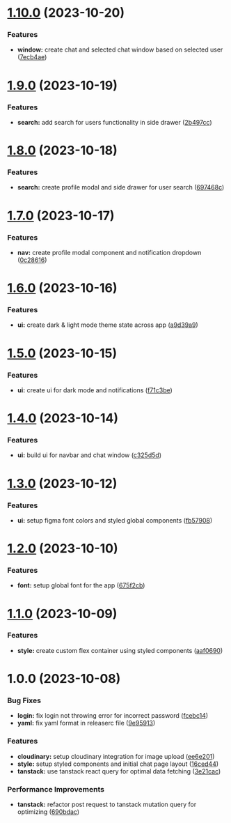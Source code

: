 # [1.10.0](https://github.com/arjunan-k/byteping/compare/v1.9.0...v1.10.0) (2023-10-20)


### Features

* **window:** create chat and selected chat window based on selected user ([7ecb4ae](https://github.com/arjunan-k/byteping/commit/7ecb4aecf1dbd32e6e7b30528bcd6fb0733f9db5))

# [1.9.0](https://github.com/arjunan-k/byteping/compare/v1.8.0...v1.9.0) (2023-10-19)


### Features

* **search:** add search for users functionality in side drawer ([2b497cc](https://github.com/arjunan-k/byteping/commit/2b497cca682010bf1a5ab0366d804c7ade3ae049))

# [1.8.0](https://github.com/arjunan-k/byteping/compare/v1.7.0...v1.8.0) (2023-10-18)


### Features

* **search:** create profile modal and side drawer for user search ([697468c](https://github.com/arjunan-k/byteping/commit/697468c391b83c598f42321bd830da170439d40c))

# [1.7.0](https://github.com/arjunan-k/byteping/compare/v1.6.0...v1.7.0) (2023-10-17)


### Features

* **nav:** create profile modal component and notification dropdown ([0c28616](https://github.com/arjunan-k/byteping/commit/0c286161e5a17dd9194e22f67f9a0eeadfd9b0fb))

# [1.6.0](https://github.com/arjunan-k/byteping/compare/v1.5.0...v1.6.0) (2023-10-16)


### Features

* **ui:** create dark & light mode theme state across app ([a9d39a9](https://github.com/arjunan-k/byteping/commit/a9d39a97d213a72ff776e13a181b3b27a9e67ccd))

# [1.5.0](https://github.com/arjunan-k/byteping/compare/v1.4.0...v1.5.0) (2023-10-15)


### Features

* **ui:** create ui for dark mode and notifications ([f71c3be](https://github.com/arjunan-k/byteping/commit/f71c3be62c7d426ffa29a09244f93749aca2dd53))

# [1.4.0](https://github.com/arjunan-k/byteping/compare/v1.3.0...v1.4.0) (2023-10-14)


### Features

* **ui:** build ui for navbar and chat window ([c325d5d](https://github.com/arjunan-k/byteping/commit/c325d5d59300528158abb30b140a279c0a9e5c4b))

# [1.3.0](https://github.com/arjunan-k/byteping/compare/v1.2.0...v1.3.0) (2023-10-12)


### Features

* **ui:** setup figma font colors and styled global components ([fb57908](https://github.com/arjunan-k/byteping/commit/fb579087ee9585bb5fa2b6c3c4d1d19af4b701b3))

# [1.2.0](https://github.com/arjunan-k/byteping/compare/v1.1.0...v1.2.0) (2023-10-10)


### Features

* **font:** setup global font for the app ([675f2cb](https://github.com/arjunan-k/byteping/commit/675f2cb35afea4fbca5848ce6f9f28e68d6d862c))

# [1.1.0](https://github.com/arjunan-k/byteping/compare/v1.0.0...v1.1.0) (2023-10-09)


### Features

* **style:** create custom flex container using styled components ([aaf0690](https://github.com/arjunan-k/byteping/commit/aaf069003fdfa5ab1b531986587f45512d5f4f70))

# 1.0.0 (2023-10-08)


### Bug Fixes

* **login:** fix login not throwing error for incorrect password ([fcebc14](https://github.com/arjunan-k/byteping/commit/fcebc14df36946187f403c341a9fa0199d5392f1))
* **yaml:** fix yaml format in releaserc file ([9e95913](https://github.com/arjunan-k/byteping/commit/9e95913b815a13bac5e11a51290677c1d664ac23))


### Features

* **cloudinary:** setup cloudinary integration for image upload ([ee6e201](https://github.com/arjunan-k/byteping/commit/ee6e201c2e5dce522a95cf8438e71a96e85e1918))
* **style:** setup styled components and initial chat page layout ([16ced44](https://github.com/arjunan-k/byteping/commit/16ced445b29c447e5bfcba44e464f69378563df2))
* **tanstack:** use tanstack react query for optimal data fetching ([3e21cac](https://github.com/arjunan-k/byteping/commit/3e21cac35e4888092739a7f66762b04b6cf5b8a3))


### Performance Improvements

* **tanstack:** refactor post request to tanstack mutation query for optimizing ([690bdac](https://github.com/arjunan-k/byteping/commit/690bdace14ef6f0b0441e032580c6d0fd20a75db))
